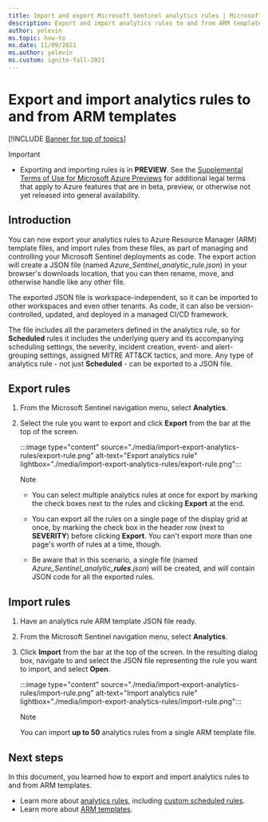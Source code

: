 ```yaml
---
title: Import and export Microsoft Sentinel analytics rules | Microsoft Docs
description: Export and import analytics rules to and from ARM templates to aid deployment
author: yelevin
ms.topic: how-to
ms.date: 11/09/2021
ms.author: yelevin
ms.custom: ignite-fall-2021
---
```


# Export and import analytics rules to and from ARM templates

[!INCLUDE [Banner for top of topics](./includes/banner.md)]

> [!IMPORTANT]
>
> - Exporting and importing rules is in **PREVIEW**. See the [Supplemental Terms of Use for Microsoft Azure Previews](https://azure.microsoft.com/support/legal/preview-supplemental-terms/) for additional legal terms that apply to Azure features that are in beta, preview, or otherwise not yet released into general availability.

## Introduction

You can now export your analytics rules to Azure Resource Manager (ARM) template files, and import rules from these files, as part of managing and controlling your Microsoft Sentinel deployments as code. The export action will create a JSON file (named *Azure_Sentinel_analytic_rule.json*) in your browser's downloads location, that you can then rename, move, and otherwise handle like any other file.

The exported JSON file is workspace-independent, so it can be imported to other workspaces and even other tenants. As code, it can also be version-controlled, updated, and deployed in a managed CI/CD framework.

The file includes all the parameters defined in the analytics rule, so for **Scheduled** rules it includes the underlying query and its accompanying scheduling settings, the severity, incident creation, event- and alert-grouping settings, assigned MITRE ATT&CK tactics, and more. Any type of analytics rule - not just **Scheduled** - can be exported to a JSON file.

## Export rules

1. From the Microsoft Sentinel navigation menu, select **Analytics**.

1. Select the rule you want to export and click **Export** from the bar at the top of the screen.

    :::image type="content" source="./media/import-export-analytics-rules/export-rule.png" alt-text="Export analytics rule" lightbox="./media/import-export-analytics-rules/export-rule.png":::

    > [!NOTE]
    > - You can select multiple analytics rules at once for export by marking the check boxes next to the rules and clicking **Export** at the end.
    >
    > - You can export all the rules on a single page of the display grid at once, by marking the check box in the header row (next to **SEVERITY**) before clicking **Export**. You can't export more than one page's worth of rules at a time, though.
    >
    > - Be aware that in this scenario, a single file (named *Azure_Sentinel_analytic_**rules**.json*) will be created, and will contain JSON code for all the exported rules.

## Import rules

1. Have an analytics rule ARM template JSON file ready.

1. From the Microsoft Sentinel navigation menu, select **Analytics**.

1. Click **Import** from the bar at the top of the screen. In the resulting dialog box, navigate to and select the JSON file representing the rule you want to import, and select **Open**.

    :::image type="content" source="./media/import-export-analytics-rules/import-rule.png" alt-text="Import analytics rule" lightbox="./media/import-export-analytics-rules/import-rule.png":::

    > [!NOTE]
    > You can import **up to 50** analytics rules from a single ARM template file.

## Next steps

In this document, you learned how to export and import analytics rules to and from ARM templates.
- Learn more about [analytics rules](detect-threats-built-in.md), including [custom scheduled rules](detect-threats-custom.md).
- Learn more about [ARM templates](../azure-resource-manager/templates/overview.md).

